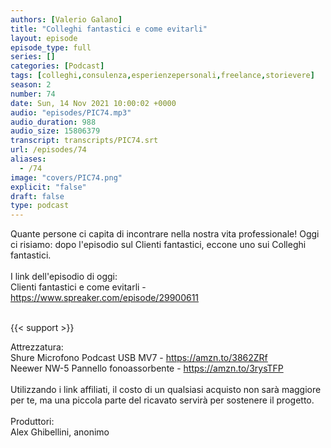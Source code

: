 ```yaml
---
authors: [Valerio Galano]
title: "Colleghi fantastici e come evitarli"
layout: episode
episode_type: full
series: []
categories: [Podcast]
tags: [colleghi,consulenza,esperienzepersonali,freelance,storievere]
season: 2
number: 74
date: Sun, 14 Nov 2021 10:00:02 +0000
audio: "episodes/PIC74.mp3"
audio_duration: 988
audio_size: 15806379
transcript: transcripts/PIC74.srt
url: /episodes/74
aliases: 
  - /74
image: "covers/PIC74.png"
explicit: "false"
draft: false
type: podcast
---
```

Quante persone ci capita di incontrare nella nostra vita professionale! Oggi ci risiamo: dopo l'episodio sul Clienti fantastici, eccone uno sui Colleghi fantastici.<br />
<br />
I link dell'episodio di oggi: <br />
Clienti fantastici e come evitarli - <a href="https://www.spreaker.com/episode/29900611" rel="noopener">https://www.spreaker.com/episode/29900611</a><br />
<br />


{{< support >}}

Attrezzatura:<br />
Shure Microfono Podcast USB MV7 - <a href="https://amzn.to/3862ZRf" rel="noopener">https://amzn.to/3862ZRf</a> <br />
Neewer NW-5 Pannello fonoassorbente - <a href="https://amzn.to/3rysTFP" rel="noopener">https://amzn.to/3rysTFP</a> <br />
<br />
Utilizzando i link affiliati, il costo di un qualsiasi acquisto non sarà maggiore per te, ma una piccola parte del ricavato servirà per sostenere il progetto.<br />
<br />
Produttori:<br />
Alex Ghibellini, anonimo<br />
<br />






